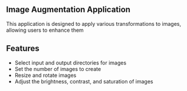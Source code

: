 ## Image Augmentation Application

This application is designed to apply various transformations to images, allowing users to enhance them

## Features

- Select input and output directories for images
- Set the number of images to create
- Resize and rotate images
- Adjust the brightness, contrast, and saturation of images